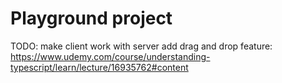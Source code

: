 # Playground project


TODO:
    make client work with server
    add drag and drop feature: https://www.udemy.com/course/understanding-typescript/learn/lecture/16935762#content

